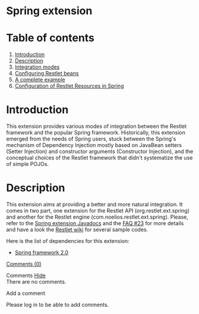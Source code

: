 Spring extension
================

Table of contents
=================

1.  [Introduction](http://web.archive.org/web/20090406195204/http://wiki.restlet.org/docs_1.1/13-restlet/28-restlet/70-restlet.html#dsy70-restlet_Introduction)
2.  [Description](http://web.archive.org/web/20090406195204/http://wiki.restlet.org/docs_1.1/13-restlet/28-restlet/70-restlet.html#dsy70-restlet_Description)
3.  [Integration
    modes](http://web.archive.org/web/20090406195204/http://wiki.restlet.org/docs_1.1/13-restlet/28-restlet/70-restlet/194-restlet.html "Spring extension - Integration modes")
4.  [Configuring Restlet
    beans](http://web.archive.org/web/20090406195204/http://wiki.restlet.org/docs_1.1/13-restlet/28-restlet/70-restlet/195-restlet.html "Spring extension - Configuring Restlet beans")
5.  [A complete
    example](http://web.archive.org/web/20090406195204/http://wiki.restlet.org/docs_1.1/13-restlet/28-restlet/70-restlet/196-restlet.html "Spring extension - A complete example")
6.  [Configuration of Restlet Resources in
    Spring](http://web.archive.org/web/20090406195204/http://wiki.restlet.org/docs_1.1/13-restlet/28-restlet/70-restlet/197-restlet.html "Spring extension - Configuration of Restlet Resources")

Introduction
============

This extension provides various modes of integration between the Restlet
framework and the popular Spring framework. Historically, this extension
emerged from the needs of Spring users, stuck between the Spring's
mechanism of Dependency Injection mostly based on JavaBean setters
(Setter Injection) and constructor arguments (Constructor Injection),
and the conceptual choices of the Restlet framework that didn't
systematize the use of simple POJOs. 

Description
===========

This extension aims at providing a better and more natural integration.
It comes in two part, one extension for the Restlet API
(org.restlet.ext.spring) and another for the Restlet engine
(com.noelios.restlet.ext.spring). Please, refer to the [Spring extension
Javadocs](http://web.archive.org/web/20090406195204/http://www.restlet.org/documentation/1.1/ext/org/restlet/ext/spring/package-summary.html)
and the [FAQ
\#23](http://web.archive.org/web/20090406195204/http://www.restlet.org/documentation/1.1/faq#23)
for more details and have a look the [Restlet
wiki](http://web.archive.org/web/20090406195204/http://wiki.restlet.org/)
for several sample codes.

Here is the list of dependencies for this extension:

-   [Spring framework
    2.0](http://web.archive.org/web/20090406195204/http://www.springframework.org/)

[Comments
(0)](http://web.archive.org/web/20090406195204/http://wiki.restlet.org/docs_1.1/13-restlet/28-restlet/70-restlet.html#)

Comments
[Hide](http://web.archive.org/web/20090406195204/http://wiki.restlet.org/docs_1.1/13-restlet/28-restlet/70-restlet.html#)
\
There are no comments.

Add a comment

Please log in to be able to add comments.
